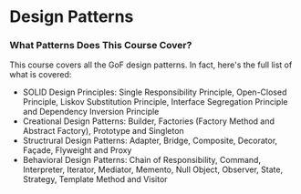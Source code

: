 # Design Patterns

### What Patterns Does This Course Cover?

This course covers all the GoF design patterns. In fact, here's the full list of what is covered:

* SOLID Design Principles: Single Responsibility Principle, Open-Closed Principle, Liskov Substitution Principle, Interface Segregation Principle and Dependency Inversion Principle
* Creational Design Patterns: Builder, Factories (Factory Method and Abstract Factory), Prototype and Singleton
* Structrural Design Patterns: Adapter, Bridge, Composite, Decorator, Façade, Flyweight and Proxy
* Behavioral Design Patterns: Chain of Responsibility, Command, Interpreter, Iterator, Mediator, Memento, Null Object, Observer, State, Strategy, Template Method and Visitor